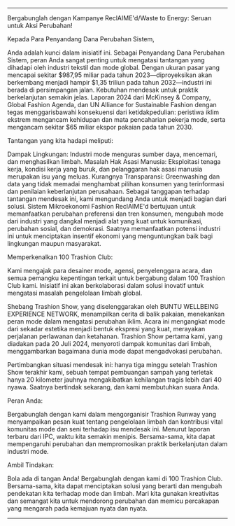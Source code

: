 ---

Bergabunglah dengan Kampanye ReclAIME'd/Waste to Energy: Seruan untuk Aksi Perubahan!

Kepada Para Penyandang Dana Perubahan Sistem,

Anda adalah kunci dalam inisiatif ini. Sebagai Penyandang Dana Perubahan Sistem, peran Anda sangat penting untuk mengatasi tantangan yang dihadapi oleh industri tekstil dan mode global. Dengan ukuran pasar yang mencapai sekitar $987,95 miliar pada tahun 2023—diproyeksikan akan berkembang menjadi hampir $1,35 triliun pada tahun 2032—industri ini berada di persimpangan jalan. Kebutuhan mendesak untuk praktik berkelanjutan semakin jelas. Laporan 2024 dari McKinsey & Company, Global Fashion Agenda, dan UN Alliance for Sustainable Fashion dengan tegas menggarisbawahi konsekuensi dari ketidakpedulian: peristiwa iklim ekstrem mengancam kehidupan dan mata pencaharian pekerja mode, serta mengancam sekitar $65 miliar ekspor pakaian pada tahun 2030.

Tantangan yang kita hadapi meliputi:

Dampak Lingkungan: Industri mode menguras sumber daya, mencemari, dan menghasilkan limbah.
Masalah Hak Asasi Manusia: Eksploitasi tenaga kerja, kondisi kerja yang buruk, dan pelanggaran hak asasi manusia merupakan isu yang meluas.
Kurangnya Transparansi: Greenwashing dan data yang tidak memadai menghambat pilihan konsumen yang terinformasi dan penilaian keberlanjutan perusahaan.
Sebagai tanggapan terhadap tantangan mendesak ini, kami mengundang Anda untuk menjadi bagian dari solusi. Sistem Mikroekonomi Fashion ReclAIME'd bertujuan untuk memanfaatkan perubahan preferensi dan tren konsumen, mengubah mode dari industri yang dangkal menjadi alat yang kuat untuk komunikasi, perubahan sosial, dan demokrasi. Saatnya memanfaatkan potensi industri ini untuk menciptakan insentif ekonomi yang menguntungkan baik bagi lingkungan maupun masyarakat.

Memperkenalkan 100 Trashion Club:

Kami mengajak para desainer mode, agensi, penyelenggara acara, dan semua pemangku kepentingan terkait untuk bergabung dalam 100 Trashion Club kami. Inisiatif ini akan berkolaborasi dalam solusi inovatif untuk mengatasi masalah pengelolaan limbah global.

Shebang Trashion Show, yang diselenggarakan oleh BUNTU WELLBEING EXPERIENCE NETWORK, menampilkan cerita di balik pakaian, menekankan peran mode dalam mengatasi perubahan iklim. Acara ini mengangkat mode dari sekadar estetika menjadi bentuk ekspresi yang kuat, merayakan perjalanan perlawanan dan ketahanan. Trashion Show pertama kami, yang diadakan pada 20 Juli 2024, menyoroti dampak komunitas dari limbah, menggambarkan bagaimana dunia mode dapat mengadvokasi perubahan.

Pertimbangkan situasi mendesak ini: hanya tiga minggu setelah Trashion Show terakhir kami, sebuah tempat pembuangan sampah yang terletak hanya 20 kilometer jauhnya mengakibatkan kehilangan tragis lebih dari 40 nyawa. Saatnya bertindak sekarang, dan kami membutuhkan suara Anda.

Peran Anda:

Bergabunglah dengan kami dalam mengorganisir Trashion Runway yang menyampaikan pesan kuat tentang pengelolaan limbah dan kontribusi vital komunitas mode dan seni terhadap isu mendesak ini. Menurut laporan terbaru dari IPC, waktu kita semakin menipis. Bersama-sama, kita dapat mempengaruhi perubahan dan mempromosikan praktik berkelanjutan dalam industri mode.

Ambil Tindakan:

Bola ada di tangan Anda! Bergabunglah dengan kami di 100 Trashion Club. Bersama-sama, kita dapat menciptakan solusi yang berarti dan mengubah pendekatan kita terhadap mode dan limbah. Mari kita gunakan kreativitas dan semangat kita untuk mendorong perubahan dan memicu percakapan yang mengarah pada kemajuan nyata dan nyata.

---
